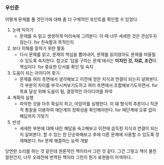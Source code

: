 ### 우인준

어떻게 문제를 풀 것인가에 대해 좀 더 구체적인 포인트를 확인할 수 있었다. 
 
 1. 눈에 익히기
    - 문제를 슥 읽고 생생하게 머리속에 그려본다. 이 때 너무 세세한 것은 관심두지 않는다. for 친숙함과 목적인지   
 2. 보다 이해를 잘하기 위한 활동
    - 다시 문제를 읽고, 문제의 핵심을 뽑아내어, 문제를 읽지않아도 문제를 떠올릴 수 있도록 숙지한다. 참고로 '답을 구하는 문제'에서는 **미지인 것, 자료, 조건**이 핵심이다. for 중요한 단서를 확인 및 숙지
 3. 도움이 되는 아이디어 찾기
    - 문제를 여러 측면에서 생각해보고 이전에 얻은 지식과 연결이 되는지 살펴본다. 각 부분의 차이를 부각시켜보기도하고 여러 측면에서 조합해보기도하면서. for 목표 달성 위해 도움이 될, 결정적인 아이디어를 파악
 4. 계획의 실행
    - 파악한 것을 아주 확실히 하고, 아읻어를 실행한다. 이 떄 형식적 추론이나 직관적 통찰을 이용하여 매단계의 정확성을 확인해야한다. for 매단계에 오류 없이 해답까지 가닿기
 5. 반성
    - 세세한 부분에 대해 내린 해답을 숙고해보고 이전에 습득한 지식과 연결이 되는지 살펴본다. 할 수 있는 한 단순화해보고 후에 다른 문제에 사용할 수 있도록 정제해본다. for 문제 해결하는 능력 개발
    
당연한 소리를 하는 것 같은데 원론적인 책이라서 그런 것 같다. 그건 그렇고 책이 불친절한건지, 너무 오래전에 번역된 책이라 그런지 뭔가 표현들이 어색하다..
